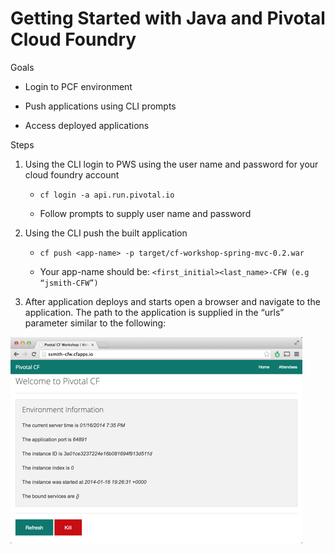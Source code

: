 # Getting Started with Java and Pivotal Cloud Foundry

Goals

* Login to PCF environment

* Push applications using CLI prompts

* Access deployed applications
 
Steps

1. Using the CLI login to PWS using the user name and password for your cloud foundry account
 
   * `cf login -a api.run.pivotal.io`
 
   * Follow prompts to supply user name and password
 
2. Using the CLI push the built application
 
   * `cf push <app-name> -p target/cf-workshop-spring-mvc-0.2.war`
 
   * Your app-name should be: `<first_initial><last_name>-CFW (e.g “jsmith-CFW”)`
 
3. After application deploys and starts open a browser and navigate to the application.  The path to the application is supplied in the “urls” parameter similar to the following:

  ![Sample Output](images/deploy-output.png)
 

